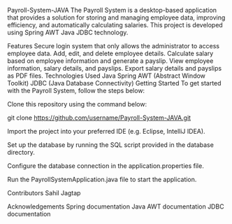 Payroll-System-JAVA
The Payroll System is a desktop-based application that provides a solution for storing and managing employee data, improving efficiency, and automatically calculating salaries. This project is developed using Spring AWT Java JDBC technology.

Features
Secure login system that only allows the administrator to access employee data.
Add, edit, and delete employee details.
Calculate salary based on employee information and generate a payslip.
View employee information, salary details, and payslips.
Export salary details and payslips as PDF files.
Technologies Used
Java
Spring
AWT (Abstract Window Toolkit)
JDBC (Java Database Connectivity)
Getting Started
To get started with the Payroll System, follow the steps below:

Clone this repository using the command below:

git clone https://github.com/username/Payroll-System-JAVA.git

Import the project into your preferred IDE (e.g. Eclipse, IntelliJ IDEA).

Set up the database by running the SQL script provided in the database directory.

Configure the database connection in the application.properties file.

Run the PayrollSystemApplication.java file to start the application.

Contributors
Sahil Jagtap

Acknowledgements
Spring documentation
Java AWT documentation
JDBC documentation
